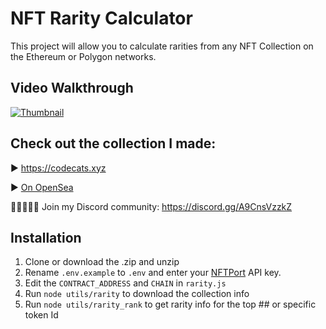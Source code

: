# NFT Rarity Calculator

This project will allow you to calculate rarities from any NFT Collection on the Ethereum or Polygon networks.

## Video Walkthrough

[![Thumbnail](https://img.youtube.com/vi/Uz1y4j9gvP8/maxresdefault.jpg)](https://youtu.be/Uz1y4j9gvP8)

## Check out the collection I made: 

▶ https://codecats.xyz

▶ [On OpenSea](https://bit.ly/CodeCats)

🧑🏾‍🤝‍🧑🏽 Join my Discord community: https://discord.gg/A9CnsVzzkZ

## Installation

1. Clone or download the .zip and unzip
2. Rename `.env.example` to `.env` and enter your [NFTPort](https://nftport.xyz) API key.
3. Edit the `CONTRACT_ADDRESS` and `CHAIN` in `rarity.js`
4. Run `node utils/rarity` to download the collection info
5. Run `node utils/rarity_rank` to get rarity info for the top ## or specific token Id 
